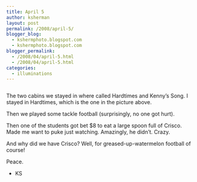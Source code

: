 ```yaml
---
title: April 5
author: ksherman
layout: post
permalink: /2008/april-5/
blogger_blog:
  - kshermphoto.blogspot.com
  - kshermphoto.blogspot.com
blogger_permalink:
  - /2008/04/april-5.html
  - /2008/04/april-5.html
categories:
  - illuminations
---
```

<a onblur="try {parent.deselectBloggerImageGracefully();} catch(e) {}" href="http://2.bp.blogspot.com/_HTtVcKQt9f8/R_o7xcXcmCI/AAAAAAAAAW0/AZfhBjcXoSI/s1600-h/April+5-1.jpg"><img style="cursor: pointer;" src="http://2.bp.blogspot.com/_HTtVcKQt9f8/R_o7xcXcmCI/AAAAAAAAAW0/AZfhBjcXoSI/s400/April+5-1.jpg" alt="" id="BLOGGER_PHOTO_ID_5186523641484711970" border="0" /></a>  
<a onblur="try {parent.deselectBloggerImageGracefully();} catch(e) {}" href="http://3.bp.blogspot.com/_HTtVcKQt9f8/R_o7xsXcmDI/AAAAAAAAAW8/390ec5yaqL4/s1600-h/April+5-2.jpg"><img style="cursor: pointer;" src="http://3.bp.blogspot.com/_HTtVcKQt9f8/R_o7xsXcmDI/AAAAAAAAAW8/390ec5yaqL4/s400/April+5-2.jpg" alt="" id="BLOGGER_PHOTO_ID_5186523645779679282" border="0" /></a>  
<a onblur="try {parent.deselectBloggerImageGracefully();} catch(e) {}" href="http://3.bp.blogspot.com/_HTtVcKQt9f8/R_o7xsXcmEI/AAAAAAAAAXE/dgcZe5sNaFo/s1600-h/April+5-3.jpg"><img style="cursor: pointer;" src="http://3.bp.blogspot.com/_HTtVcKQt9f8/R_o7xsXcmEI/AAAAAAAAAXE/dgcZe5sNaFo/s400/April+5-3.jpg" alt="" id="BLOGGER_PHOTO_ID_5186523645779679298" border="0" /></a>  
<a onblur="try {parent.deselectBloggerImageGracefully();} catch(e) {}" href="http://4.bp.blogspot.com/_HTtVcKQt9f8/R_o7x8XcmFI/AAAAAAAAAXM/erLzL6dtac4/s1600-h/April+5-4.jpg"><img style="cursor: pointer;" src="http://4.bp.blogspot.com/_HTtVcKQt9f8/R_o7x8XcmFI/AAAAAAAAAXM/erLzL6dtac4/s400/April+5-4.jpg" alt="" id="BLOGGER_PHOTO_ID_5186523650074646610" border="0" /></a>  
<a onblur="try {parent.deselectBloggerImageGracefully();} catch(e) {}" href="http://4.bp.blogspot.com/_HTtVcKQt9f8/R_o7l8Xcl9I/AAAAAAAAAWM/jpWi8eEqd54/s1600-h/April+5-5.jpg"><img style="cursor: pointer;" src="http://4.bp.blogspot.com/_HTtVcKQt9f8/R_o7l8Xcl9I/AAAAAAAAAWM/jpWi8eEqd54/s400/April+5-5.jpg" alt="" id="BLOGGER_PHOTO_ID_5186523443916216274" border="0" /></a>  
<a onblur="try {parent.deselectBloggerImageGracefully();} catch(e) {}" href="http://1.bp.blogspot.com/_HTtVcKQt9f8/R_o7mMXcl-I/AAAAAAAAAWU/qZzIH9XvJns/s1600-h/April+5-6.jpg"><img style="cursor: pointer;" src="http://1.bp.blogspot.com/_HTtVcKQt9f8/R_o7mMXcl-I/AAAAAAAAAWU/qZzIH9XvJns/s400/April+5-6.jpg" alt="" id="BLOGGER_PHOTO_ID_5186523448211183586" border="0" /></a>  
<a onblur="try {parent.deselectBloggerImageGracefully();} catch(e) {}" href="http://1.bp.blogspot.com/_HTtVcKQt9f8/R_o7mMXcl_I/AAAAAAAAAWc/D5UxxbEDVzA/s1600-h/April+5-7.jpg"><img style="cursor: pointer;" src="http://1.bp.blogspot.com/_HTtVcKQt9f8/R_o7mMXcl_I/AAAAAAAAAWc/D5UxxbEDVzA/s400/April+5-7.jpg" alt="" id="BLOGGER_PHOTO_ID_5186523448211183602" border="0" /></a>  
<a onblur="try {parent.deselectBloggerImageGracefully();} catch(e) {}" href="http://2.bp.blogspot.com/_HTtVcKQt9f8/R_o7mcXcmAI/AAAAAAAAAWk/yYzOzxOQFoY/s1600-h/April+5-8.jpg"><img style="cursor: pointer;" src="http://2.bp.blogspot.com/_HTtVcKQt9f8/R_o7mcXcmAI/AAAAAAAAAWk/yYzOzxOQFoY/s400/April+5-8.jpg" alt="" id="BLOGGER_PHOTO_ID_5186523452506150914" border="0" /></a>  
<a onblur="try {parent.deselectBloggerImageGracefully();} catch(e) {}" href="http://2.bp.blogspot.com/_HTtVcKQt9f8/R_o7mcXcmBI/AAAAAAAAAWs/yAeSM1NCYBw/s1600-h/April+5-9.jpg"><img style="cursor: pointer;" src="http://2.bp.blogspot.com/_HTtVcKQt9f8/R_o7mcXcmBI/AAAAAAAAAWs/yAeSM1NCYBw/s400/April+5-9.jpg" alt="" id="BLOGGER_PHOTO_ID_5186523452506150930" border="0" /></a>

The two cabins we stayed in where called Hardtimes and Kenny&#8217;s Song. I stayed in Hardtimes, which is the one in the picture above.

Then we played some tackle football (surprisingly, no one got hurt).

Then one of the students got bet $8 to eat a large spoon full of Crisco. Made me want to puke just watching. Amazingly, he didn&#8217;t. Crazy.

And why did we have Crisco? Well, for greased-up-watermelon football of course!

Peace.  
- KS
